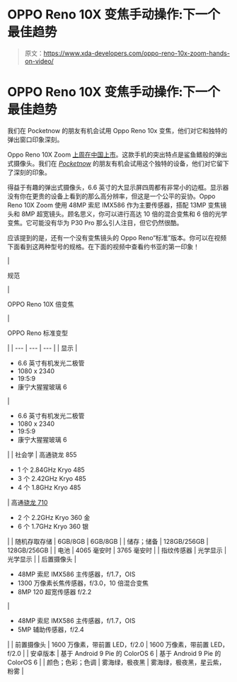 # OPPO Reno 10X 变焦手动操作:下一个最佳趋势

> 原文：<https://www.xda-developers.com/oppo-reno-10x-zoom-hands-on-video/>

# OPPO Reno 10X 变焦手动操作:下一个最佳趋势

我们在 Pocketnow 的朋友有机会试用 Oppo Reno 10x 变焦，他们对它和独特的弹出窗口印象深刻。

Oppo Reno 10X Zoom [上周在中国上市](https://www.xda-developers.com/oppo-reno-10x-zoom-launch/)。这款手机的突出特点是鲨鱼鳍般的弹出式摄像头。我们在 [*Pocketnow*](http://pocketnow.com) 的朋友有机会试用这个独特的设备，他们对它留下了深刻的印象。

得益于有趣的弹出式摄像头，6.6 英寸的大显示屏四周都有非常小的边框。显示器没有你在更贵的设备上看到的那么高分辨率，但这是一个公平的妥协。Oppo Reno 10X Zoom 使用 48MP 索尼 IMX586 作为主要传感器，搭配 13MP 变焦镜头和 8MP 超宽镜头。顾名思义，你可以进行高达 10 倍的混合变焦和 6 倍的光学变焦。它可能没有华为 P30 Pro 那么引人注目，但它仍然很酷。

应该提到的是，还有一个没有变焦镜头的 Oppo Reno“标准”版本。你可以在视频下面看到这两种型号的规格。在下面的视频中查看约书亚的第一印象！

| 

规范

 | 

OPPO Reno 10X 倍变焦

 | 

OPPO Reno 标准变型

 |
| --- | --- | --- |
| 显示 | 

*   6.6 英寸有机发光二极管
*   1080 x 2340
*   19:5:9
*   康宁大猩猩玻璃 6

 | 

*   6.6 英寸有机发光二极管
*   1080 x 2340
*   19:5:9
*   康宁大猩猩玻璃 6

 |
| 社会学 | 高通骁龙 855

*   1 个 2.84GHz Kryo 485
*   3 个 2.42GHz Kryo 485
*   4 个 1.8GHz Kryo 485

 | 高通[骁龙 710](https://www.xda-developers.com/tag/qualcomm-snapdragon-710/)

*   2 个 2.2GHz Kryo 360 金
*   6 个 1.7GHz Kryo 360 银

 |
| 随机存取存储 | 6GB/8GB | 6GB/8GB |
| 储存；储备 | 128GB/256GB | 128GB/256GB |
| 电池 | 4065 毫安时 | 3765 毫安时 |
| 指纹传感器 | 光学显示 | 光学显示 |
| 后置摄像头 | 

*   48MP 索尼 IMX586 主传感器，f/1.7，OIS
*   1300 万像素长焦传感器，f/3.0，10 倍混合变焦
*   8MP 120 超宽传感器 f/2.2

 | 

*   48MP 索尼 IMX586 主传感器，f/1.7，OIS
*   5MP 辅助传感器，f/2.4

 |
| 前置摄像头 | 1600 万像素，带前置 LED，f/2.0 | 1600 万像素，带前置 LED，f/2.0 |
| 安卓版本 | 基于 Android 9 Pie 的 ColorOS 6 | 基于 Android 9 Pie 的 ColorOS 6 |
| 颜色；色彩；色调 | 雾海绿，极夜黑 | 雾海绿，极夜黑，星云紫，粉雾 |